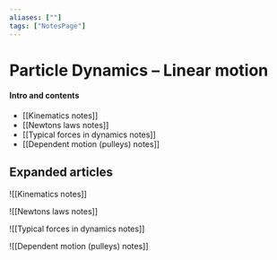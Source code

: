 ```yaml
---
aliases: [""]
tags: ["NotesPage"]
---
```


# Particle Dynamics – Linear motion

#### Intro and contents
- [[Kinematics notes]]
- [[Newtons laws notes]]
- [[Typical forces in dynamics notes]]
- [[Dependent motion (pulleys) notes]]

## Expanded articles
![[Kinematics notes]]

![[Newtons laws notes]]

![[Typical forces in dynamics notes]]

![[Dependent motion (pulleys) notes]]